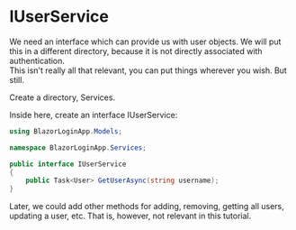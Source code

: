 # IUserService

We need an interface which can provide us with user objects. We will put this in a different directory, because it is not directly associated with authentication.  
This isn't really all that relevant, you can put things wherever you wish. But still.

Create a directory, Services.

Inside here, create an interface IUserService:

```csharp
using BlazorLoginApp.Models;

namespace BlazorLoginApp.Services;

public interface IUserService
{
    public Task<User> GetUserAsync(string username);
}
```

Later, we could add other methods for adding, removing, getting all users, updating a user, etc. That is, however, not relevant in this tutorial.


